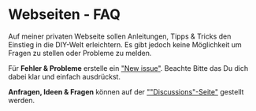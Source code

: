 # Webseiten - FAQ

Auf meiner privaten Webseite sollen Anleitungen, Tipps & Tricks den Einstieg in die DIY-Welt erleichtern. Es gibt jedoch keine Möglichkeit um Fragen zu stellen oder Probleme zu melden.

Für **Fehler & Probleme** erstelle ein ["New issue"](https://github.com/DIY-Blub/faq/issues/new/choose). Beachte Bitte das Du dich dabei klar und einfach ausdrückst.

**Anfragen, Ideen & Fragen** können auf der [""Discussions"-Seite"](https://github.com/DIY-Blub/faq/discussions) gestellt werden.
